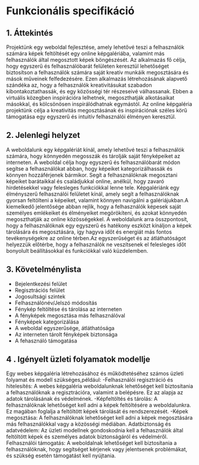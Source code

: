 # Funkcionális specifikáció
## 1. Áttekintés
Projektünk egy weboldal fejlesztése, amely lehetővé teszi a felhasználók számára képek feltöltését egy online képgalériába, valamint más felhasználók által megosztott képek böngészését. Az alkalmazás fő célja, hogy egyszerű és felhasználóbarát felületen keresztül lehetőséget biztosítson a felhasználók számára saját kreatív munkáik megosztására és mások műveinek felfedezésére.
Ezen alkalmazás létrehozásának alapvető szándéka az, hogy a felhasználók kreativitásukat szabadon kibontakoztathassák, és egy közösségi tér részeseivé válhassanak. Ebben a virtuális közegben inspirációra lelhetnek, megoszthatják alkotásaikat másokkal, és kölcsönösen inspirálódhatnak egymástól.
Az online képgaléria projektünk célja a kreativitás megosztásának és inspirációnak széles körű támogatása egy egyszerű és intuitív felhasználói élményen keresztül.
## 2. Jelenlegi helyzet
A weboldalunk egy képgalériát kínál, amely lehetővé teszi a felhasználók számára, hogy könnyedén megosszák és tárolják saját fényképeiket az interneten.
A weboldal célja hogy egyszerű és felhasználóbarát módon segítse a felhasználókat abban, hogy képeiket kategorizálhassák és könnyen hozzáférjenek bármikor.
Segít a felhasználóknak megosztani képeiket barátaikkal és családjukkal online, anélkül, hogy zavaró hirdetésekkel vagy felesleges funkciókkal lenne tele.
Képgalériánk egy élményszerű felhasználói felületet kínál, amely segít a felhasználóknak gyorsan feltölteni a képeiket, valamint könnyen navigálni a galériájukban.A kiemelkedő jelentősége abban rejlik, hogy a felhasználók képesek saját személyes emlékeiket és élményeiket megörökíteni, és azokat könnyedén megoszthatják az online közösségekkel.
A weboldalunk arra összpontosít, hogy a felhasználóknak egy egyszerű és hatékony eszközt kínáljon a képek tárolására és megosztására, így hagyva időt és energiát más fontos tevékenységekre az online térben.Az egyszerűséget és az átláthatóságot helyezzük előtérbe, hogy a felhasználók ne veszítsenek el felesleges időt bonyolult beállításokkal és funkciókkal való küzdelemben.

## 3. Követelménylista
- Bejelentkezési felület
- Regisztrációs felület
- Jogosultsági szintek
- Felhasználónév/Jelszó módosítás
- Fénykép feltöltése és tárolása az interneten
- A fényképek megosztása más felhasználóval
- Fényképek kategorizálása
- A weboldal egyszerűsége, átláthatósága
- Az interneten tárolt fényképek biztonsága
- A fehasználó támogatása

## 4 . Igényelt üzleti folyamatok modellje
Egy webes képgaléria létrehozásához és működtetéséhez számos üzleti folyamat és modell szükséges,például:
-Felhasználói regisztráció és hitelesítés: A webes képgaléria weboldalunknak lehetőséget kell biztosítania a felhasználóknak a regisztrációra, valamint a belépésre. Ez az alapja az adatok tárolásának és védelmének.
-Képfeltöltés és tárolás: A felhasználóknak lehetőséget kell adni a képek feltöltésére a weboldalunkra. Ez magában foglalja a feltöltött képek tárolását és rendszerezését.
-Képek megosztása: A felhasználóknak lehetőséget kell adni a képek megosztására más felhasználókkal vagy a közösségi médiában.
Adatbiztonság és adatvédelem: Az üzleti modellnek gondoskodnia kell a felhasználók által feltöltött képek és személyes adatok biztonságáról és védelméről.
Felhasználói támogatás: A weboldalnak lehetőséget kell biztosítania a felhasználóknak, hogy segítséget kérjenek vagy jelentsenek problémákat, és szükség esetén támogatást kell nyújtania.
